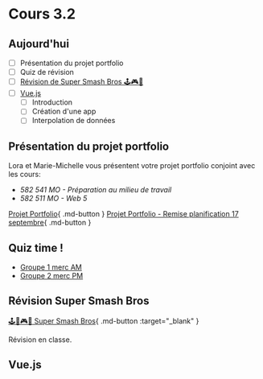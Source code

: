 # Cours 3.2

## Aujourd'hui

- [ ] Présentation du projet portfolio
- [ ] Quiz de révision
- [ ] [Révision de Super Smash Bros 🕹️🎮👾](#revision-super-smash-bros)
- [ ] [Vue.js](#vuejs)
  - [ ] Introduction
  - [ ] Création d'une app
  - [ ] Interpolation de données

## Présentation du projet portfolio

Lora et Marie-Michelle vous présentent votre projet portfolio conjoint avec les cours:

- *582 541 MO - Préparation au milieu de travail*
- *582 511 MO - Web 5*

[Projet Portfolio](./projets/portfolio.md){ .md-button }
[Projet Portfolio - Remise planification 17 septembre](./projets/portfolio-remise1.md){ .md-button }

## Quiz time !

- [Groupe 1 merc AM](https://app.wooclap.com/)
- [Groupe 2 merc PM](https://app.wooclap.com/)

## Révision Super Smash Bros

[🕹️🍄🎮👾 Super Smash Bros](./exercices/super-smash-bros.md){ .md-button :target="_blank" }

Révision en classe.

## Vue.js

